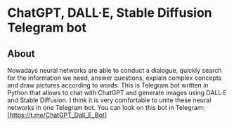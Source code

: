 # ChatGPT, DALL·E, Stable Diffusion Telegram bot
## About
Nowadays neural networks are able to conduct a dialogue, quickly search for the information we need, answer questions, explain complex concepts and draw pictures according to words. This is Telegram bot written in Python that allows to chat with ChatGPT and generate images using DALL·E and Stable Diffusion. I think it is very comfortable to unite these neural networks in one Telegram bot.
You can look on this bot in Telegram: [https://t.me/ChatGPT_Dall_E_Bot]
